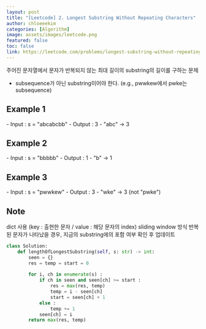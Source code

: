 ```yaml
---
layout: post
title: "[Leetcode] 2. Longest Substring Without Repeating Characters"
author: chloeeekim
categories: [Algorithm]
image: assets/images/leetcode.png
featured: false
toc: false
link: https://leetcode.com/problems/longest-substring-without-repeating-characters/
---
```


주어진 문자열에서 문자가 반복되지 않는 최대 길이의 substring의 길이를 구하는 문제
- subsequence가 아닌 substring이어야 한다. (e.g., pwwkew에서 pwke는 subsequence)

<h2>Example 1</h2>
- Input : s = "abcabcbb"
- Output : 3
- "abc" -> 3

<h2>Example 2</h2>
- Input : s = "bbbbb"
- Output : 1
- "b" -> 1

<h2>Example 3</h2>
- Input : s = "pwwkew"
- Output : 3
- "wke" -> 3 (not "pwke")

<h2>Note</h2>
dict 사용 (key : 출현한 문자 / value : 해당 문자의 index)
sliding window 방식
반복된 문자가 나타났을 경우, 지금의 substring에의 포함 여부 확인 후 업데이트

```python
class Solution:
    def lengthOfLongestSubstring(self, s: str) -> int:
        seen = {}
        res = temp = start = 0
        
        for i, ch in enumerate(s) :
            if ch in seen and seen[ch] >= start :
                res = max(res, temp)
                temp = i - seen[ch]
                start = seen[ch] + 1
            else :
                temp += 1
            seen[ch] = i
        return max(res, temp)
```
